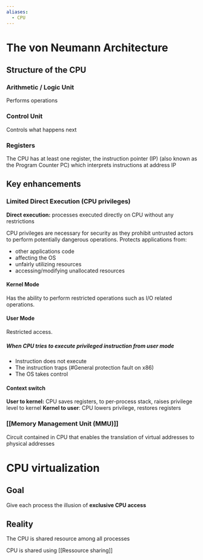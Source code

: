 ```yaml
---
aliases:
  - CPU
---
```


# The von Neumann Architecture
## Structure of the CPU
### Arithmetic / Logic Unit
Performs operations
### Control Unit
Controls what happens next
### Registers
The CPU has at least one register, the instruction pointer (IP) (also known as the Program Counter PC) which interprets instructions at address IP

## Key enhancements

### Limited Direct Execution (CPU privileges)

**Direct execution:** processes executed directly on CPU without any restrictions

CPU privileges are necessary for security as they prohibit untrusted actors to perform potentially dangerous operations.
Protects applications from:
- other applications code
- affecting the OS
- unfairly utilizing resources
- accessing/modifying unallocated resources
#### Kernel Mode
Has the ability to perform restricted operations such as I/O related operations.
#### User Mode
Restricted access.

##### When CPU tries to execute privileged instruction from user mode
- Instruction does not execute
- The instruction traps (#General protection fault on x86)
- The OS takes control 
#### Context switch
**User to kernel:** CPU saves registers, to per-process stack, raises privilege level to kernel
**Kernel to user**: CPU lowers privilege, restores registers

### [[Memory Management Unit (MMU)]] 
Circuit contained in CPU that enables the translation of virtual addresses to physical addresses

# CPU virtualization
## Goal
Give each process the illusion of **exclusive CPU access**

## Reality
The CPU is shared resource among all processes

CPU is shared using [[Ressource sharing]]

